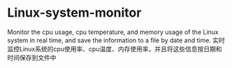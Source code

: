 # Linux-system-monitor
Monitor the cpu usage, cpu temperature, and memory usage of the Linux system in real time, and save the information to a file by date and time. 实时监控Linux系统的cpu使用率、cpu温度、内存使用率，并且将这些信息按日期和时间保存到文件中
